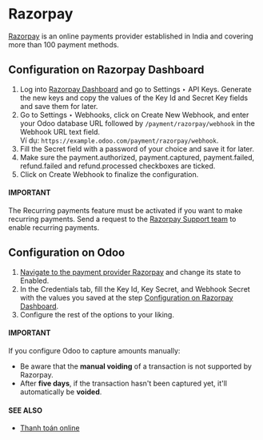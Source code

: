 # Razorpay

[Razorpay](https://razorpay.com/) is an online payments provider established in India and
covering more than 100 payment methods.

<a id="payment-providers-razorpay-configure-dashboard"></a>

## Configuration on Razorpay Dashboard

1. Log into [Razorpay Dashboard](https://dashboard.razorpay.com/) and go to
   Settings ‣ API Keys. Generate the new keys and copy the values of the
   Key Id and Secret Key fields and save them for later.
2. Go to Settings ‣ Webhooks, click on Create New Webhook,
   and enter your Odoo database URL followed by `/payment/razorpay/webhook` in
   the Webhook URL text field.
   <br/>
   Ví dụ: `https://example.odoo.com/payment/razorpay/webhook`.
   <br/>
3. Fill the Secret field with a password of your choice and save it for later.
4. Make sure the payment.authorized, payment.captured,
   payment.failed, refund.failed and refund.processed
   checkboxes are ticked.
5. Click on Create Webhook to finalize the configuration.

<a id="payment-providers-razorpay-recurring-payments"></a>

#### IMPORTANT
The Recurring payments feature must
be activated if you want to make recurring payments.
Send a request to the [Razorpay Support team](https://razorpay.com/support/#request) to
enable recurring payments.

<a id="payment-providers-razorpay-configure-odoo"></a>

## Configuration on Odoo

1. [Navigate to the payment provider Razorpay](../payment_providers.md#payment-providers-add-new) and change its
   state to Enabled.
2. In the Credentials tab, fill the Key Id, Key Secret, and
   Webhook Secret with the values you saved at the step
   [Configuration on Razorpay Dashboard](#payment-providers-razorpay-configure-dashboard).
3. Configure the rest of the options to your liking.

#### IMPORTANT
If you configure Odoo to capture amounts manually:

- Be aware that the **manual voiding** of a transaction is not supported by Razorpay.
- After **five days**, if the transaction hasn't been captured yet, it'll automatically be
  **voided**.

#### SEE ALSO
- [Thanh toán online](../payment_providers.md)

